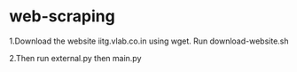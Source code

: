 # web-scraping

1.Download the website iitg.vlab.co.in using wget. Run download-website.sh

2.Then run external.py then main.py
